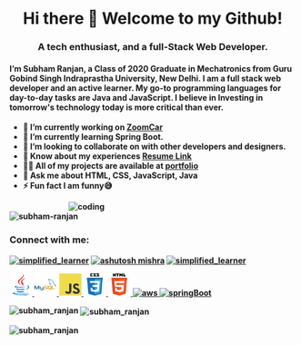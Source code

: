 
<h1 align="center">Hi there 👋 Welcome to my Github!</h1>
<h3 align="center">A tech enthusiast, and a full-Stack Web Developer.</h3>
<h4 align="left">I’m Subham Ranjan, a Class of 2020 Graduate in <b>Mechatronics<b> from Guru Gobind Singh Indraprastha University, New Delhi. I am a full stack web developer and an active learner. My go-to programming languages for day-to-day tasks are Java and JavaScript. I believe in Investing in tomorrow's technology today is more critical than ever.</h4>


- 🔭 I’m currently working on <a href="https://www.zoomcar.com/" target="_blank">ZoomCar</a>
- 🌱 I’m currently learning Spring Boot.
- 👯 I’m looking to collaborate on with other developers and designers.
- 📄 Know about my experiences [Resume Link](https://drive.google.com/file/d/1hu7CHQUusZY18gblYSPWr84Td2xF_ucO/view?usp=sharing)
- 👨‍💻 All of my projects are available at <a href="https://ranjanji.github.io/" target="_blank">portfolio</a>
- 💬 Ask me about HTML, CSS, JavaScript, Java
- ⚡ Fun fact **I am funny😅**

<img align="right" alt="coding" width="400" src="https://user-images.githubusercontent.com/55389276/140866485-8fb1c876-9a8f-4d6a-98dc-08c4981eaf70.gif">

<p align="left"> <img src="https://komarev.com/ghpvc/?username=Ranjanji&label=Profile%20views&color=0e75b6&style=flat" alt="subham-ranjan" /> </p>

<h3 align="left">Connect with me:</h3>

<p align="left">
<a href="https://ranjanji.github.io/" target="_blank"><img align="center" src="https://cdn-icons-png.flaticon.com/512/726/726005.png" alt="simplified_learner" height="30" width="40" /></a>
<a href="https://www.linkedin.com/in/Subham-Ranjan/" target="_blank"><img align="center" src="https://raw.githubusercontent.com/rahuldkjain/github-profile-readme-generator/master/src/images/icons/Social/linked-in-alt.svg" alt="ashutosh mishra" height="30" width="40" /></a>
<a href="https://www.instagram.com/ranjanji_27/" target="_blank"><img align="center" src="https://raw.githubusercontent.com/rahuldkjain/github-profile-readme-generator/master/src/images/icons/Social/instagram.svg" alt="simplified_learner" height="30" width="40" /></a>
</p>



<p align="left"> 
<a href="https://www.java.com" target="_blank" rel="noreferrer"> <img src="https://raw.githubusercontent.com/devicons/devicon/master/icons/java/java-original.svg" alt="java" width="40" height="40"/> </a>
<a href="https://www.mysql.com/" target="_blank" rel="noreferrer"> <img src="https://raw.githubusercontent.com/devicons/devicon/master/icons/mysql/mysql-original-wordmark.svg" alt="mysql" width="40" height="40"/> </a>
 <a href="https://developer.mozilla.org/en-US/docs/Web/JavaScript" target="_blank" rel="noreferrer"> <img src="https://raw.githubusercontent.com/devicons/devicon/master/icons/javascript/javascript-original.svg" alt="javascript" width="40" height="40"/> </a>
 <a href="https://www.w3schools.com/css/" target="_blank" rel="noreferrer"> <img src="https://raw.githubusercontent.com/devicons/devicon/master/icons/css3/css3-original-wordmark.svg" alt="css3" width="40" height="40"/> </a> 
 <a href="https://www.w3.org/html/" target="_blank" rel="noreferrer"> <img src="https://raw.githubusercontent.com/devicons/devicon/master/icons/html5/html5-original-wordmark.svg" alt="html5" width="40" height="40"/> </a> 
 <a href="https://www.mysql.com/" target="_blank" rel="noreferrer"> <img src="https://www.drupal.org/files/project-images/aws-logo.jpg" alt="aws" width="40" height="40"/> </a>
  <a href="https://www.mysql.com/" target="_blank" rel="noreferrer"> <img src="https://www.tc-web.it/wp-content/uploads/2019/12/spring-logo.jpg" alt="springBoot" width="40" height="40"/> </a>
</p>
 
<p><img align="left" src="https://github-readme-stats.vercel.app/api/top-langs?username=Ranjanji&show_icons=true&locale=en&layout=compact" alt="subham_ranjan" /></p>

<p>&nbsp;<img align="center" src="https://github-readme-stats.vercel.app/api?username=Ranjanji&show_icons=true&locale=en" alt="subham_ranjan" /></p>

<p><img align="center" src="https://github-readme-streak-stats.herokuapp.com/?user=Ranjanji&" alt="subham_ranjan" /></p>
